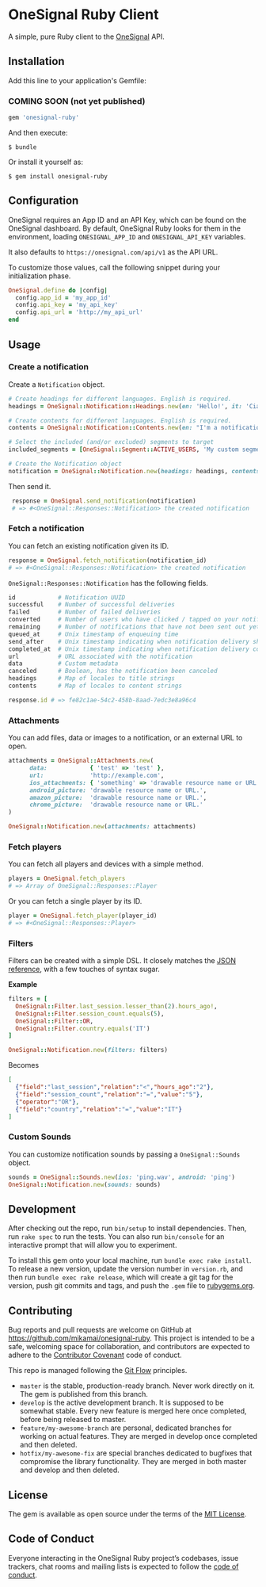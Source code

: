 # OneSignal Ruby Client

A simple, pure Ruby client to the [OneSignal](https://onesignal.com/apps/22bc6dec-5150-4d6d-8628-377259d2dd14/segments) API.

## Installation

Add this line to your application's Gemfile:

### COMING SOON (not yet published)
```ruby
gem 'onesignal-ruby'
```

And then execute:

    $ bundle

Or install it yourself as:

    $ gem install onesignal-ruby

## Configuration
OneSignal requires an App ID and an API Key, which can be found
on the OneSignal dashboard.
By default, OneSignal Ruby looks for them in the environment, loading
`ONESIGNAL_APP_ID` and `ONESIGNAL_API_KEY` variables.

It also defaults to `https://onesignal.com/api/v1` as the API URL.

To customize those values, call the following snippet during your
initialization phase.

```ruby
OneSignal.define do |config|
  config.app_id = 'my_app_id'
  config.api_key = 'my_api_key'
  config.api_url = 'http://my_api_url'
end
```
## Usage

### Create a notification

Create a `Notification` object.
```ruby
# Create headings for different languages. English is required.
headings = OneSignal::Notification::Headings.new(en: 'Hello!', it: 'Ciao!')

# Create contents for different languages. English is required.
contents = OneSignal::Notification::Contents.new(en: "I'm a notification!", it: 'Sono una notifica!')

# Select the included (and/or excluded) segments to target
included_segments = [OneSignal::Segment::ACTIVE_USERS, 'My custom segment']

# Create the Notification object
notification = OneSignal::Notification.new(headings: headings, contents: contents, included_segments: included_segments)
```

Then send it.
```ruby
 response = OneSignal.send_notification(notification)
 # => #<OneSignal::Responses::Notification> the created notification
```

### Fetch a notification
You can fetch an existing notification given its ID.
```ruby
response = OneSignal.fetch_notification(notification_id)
# => #<OneSignal::Responses::Notification> the created notification
```
`OneSignal::Responses::Notification` has the following fields.
```ruby
id            # Notification UUID
successful    # Number of successful deliveries
failed        # Number of failed deliveries
converted     # Number of users who have clicked / tapped on your notification.
remaining     # Number of notifications that have not been sent out yet
queued_at     # Unix timestamp of enqueuing time
send_after    # Unix timestamp indicating when notification delivery should begin
completed_at  # Unix timestamp indicating when notification delivery completed.
url           # URL associated with the notification
data          # Custom metadata
canceled      # Boolean, has the notification been canceled
headings      # Map of locales to title strings
contents      # Map of locales to content strings

response.id # => fe82c1ae-54c2-458b-8aad-7edc3e8a96c4
```

### Attachments
You can add files, data or images to a notification, or an external URL to open.
```ruby
attachments = OneSignal::Attachments.new(
      data:            { 'test' => 'test' },
      url:             'http://example.com',
      ios_attachments: { 'something' => 'drawable resource name or URL.' },
      android_picture: 'drawable resource name or URL.',
      amazon_picture:  'drawable resource name or URL.',
      chrome_picture:  'drawable resource name or URL.'
)

OneSignal::Notification.new(attachments: attachments)
```

### Fetch players
You can fetch all players and devices with a simple method.

```ruby
players = OneSignal.fetch_players
# => Array of OneSignal::Responses::Player
```

Or you can fetch a single player by its ID.
```ruby
player = OneSignal.fetch_player(player_id)
# => #<OneSignal::Responses::Player>
```

### Filters

Filters can be created with a simple DSL. It closely matches the [JSON reference](), with a few touches of syntax
sugar.

**Example**
```ruby
filters = [
  OneSignal::Filter.last_session.lesser_than(2).hours_ago!,
  OneSignal::Filter.session_count.equals(5),
  OneSignal::Filter::OR,
  OneSignal::Filter.country.equals('IT')
]

OneSignal::Notification.new(filters: filters)
```
Becomes
```json
[
  {"field":"last_session","relation":"<","hours_ago":"2"},
  {"field":"session_count","relation":"=","value":"5"},
  {"operator":"OR"},
  {"field":"country","relation":"=","value":"IT"}
]
```

### Custom Sounds
You can customize notification sounds by passing a `OneSignal::Sounds` object.
```ruby
sounds = OneSignal::Sounds.new(ios: 'ping.wav', android: 'ping')
OneSignal::Notification.new(sounds: sounds)
```

## Development

After checking out the repo, run `bin/setup` to install dependencies. Then, run `rake spec` to run the tests. You can also run `bin/console` for an interactive prompt that will allow you to experiment.

To install this gem onto your local machine, run `bundle exec rake install`. To release a new version, update the version number in `version.rb`, and then run `bundle exec rake release`, which will create a git tag for the version, push git commits and tags, and push the `.gem` file to [rubygems.org](https://rubygems.org).

## Contributing

Bug reports and pull requests are welcome on GitHub at https://github.com/mikamai/onesignal-ruby. This project is intended to be a safe, welcoming space for collaboration, and contributors are expected to adhere to the [Contributor Covenant](http://contributor-covenant.org) code of conduct.

This repo is managed following the [Git Flow](https://danielkummer.github.io/git-flow-cheatsheet/) principles.
- `master` is the stable, production-ready branch. Never work directly on it. The gem is published from this branch.
- `develop` is the active development branch. It is supposed to be somewhat stable. Every new feature is merged here once completed, before being released to master.
- `feature/my-awesome-branch` are personal, dedicated branches for working on actual features. They are merged in develop once completed and then deleted.
- `hotfix/my-awesome-fix` are special branches dedicated to bugfixes that compromise the library functionality. They are merged
in both master and develop and then deleted.

## License

The gem is available as open source under the terms of the [MIT License](https://opensource.org/licenses/MIT).

## Code of Conduct

Everyone interacting in the OneSignal Ruby project’s codebases, issue trackers, chat rooms and mailing lists is expected to follow the [code of conduct](https://github.com/[USERNAME]/onesignal-ruby/blob/master/CODE_OF_CONDUCT.md).
